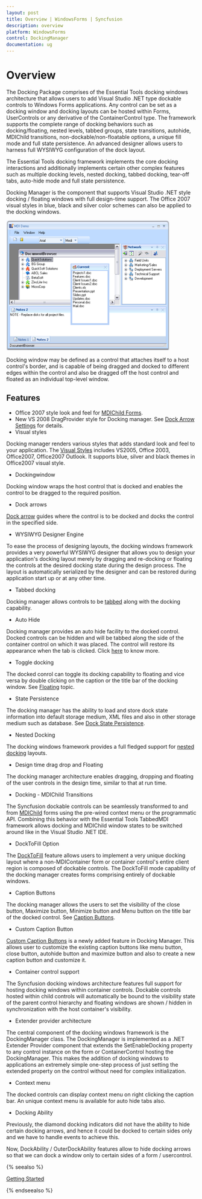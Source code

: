 ```yaml
---
layout: post
title: Overview | WindowsForms | Syncfusion
description: overview
platform: WindowsForms
control: DockingManager 
documentation: ug
---
```


# Overview

The Docking Package comprises of the Essential Tools docking windows architecture that allows users to add Visual Studio .NET type dockable controls to Windows Forms applications. Any control can be set as a docking window and docking layouts can be hosted within Forms, UserControls or any derivative of the ContainerControl type. The framework supports the complete range of docking behaviors such as docking/floating, nested levels, tabbed groups, state transitions, autohide, MDIChild transitions, non-dockable/non-floatable options, a unique fill mode and full state persistence. An advanced designer allows users to harness full WYSIWYG configuration of the dock layout.

The Essential Tools docking framework implements the core docking interactions and additionally implements certain other complex features such as multiple docking levels, nested docking, tabbed docking, tear-off tabs, auto-hide mode and full state persistence.

Docking Manager is the component that supports Visual Studio .NET style docking / floating windows with full design-time support. The Office 2007 visual styles in blue, black and silver color schemes can also be applied to the docking windows.



![](Overview_images/Overview_img1.png) 



Docking window may be defined as a control that attaches itself to a host control's border, and is capable of being dragged and docked to different edges within the control and also be dragged off the host control and floated as an individual top-level window.

## Features

* Office 2007 style look and feel for [MDIChild Forms](/windowsforms/dockingmanager/advanced-features#mdi-child-transition).
* New VS 2008 DragProvider style for Docking manager. See [Dock Arrow Settings](/windowsforms/dockingmanager/special-features#dock-arrow-settings) for details.
* Visual styles

Docking manager renders various styles that adds standard look and feel to your application. The [Visual Styles](/windowsforms/dockingmanager/appearance-settings#visual-styles) includes VS2005, Office 2003, Office2007, Office2007 Outlook. It supports blue, silver and black themes in Office2007 visual style.

* Dockingwindow

Docking window wraps the host control that is docked and enables the control to be dragged to the required position.

* Dock arrows 

[Dock arrow](/windowsforms/dockingmanager/special-features#dock-arrow-settings) guides where the control is to be docked and docks the control in the specified side.

* WYSIWYG Designer Engine

To ease the process of designing layouts, the docking windows framework provides a very powerful WYSIWYG designer that allows you to design your application's docking layout merely by dragging and re-docking or floating the controls at the desired docking state during the design process. The layout is automatically serialized by the designer and can be restored during application start up or at any other time. 

* Tabbed docking

Docking manager allows controls to be [tabbed](/windowsforms/dockingmanager/docking-styles#tabbed-docking) along with the docking capability.

* Auto Hide

Docking manager provides an auto hide facility to the docked control. Docked controls can be hidden and will be tabbed along the side of the container control on which it was placed. The control will restore its appearance when the tab is clicked. Click [here](/windowsforms/dockingmanager/docking-styles#oncaptiondoubleclick-event) to know more.

* Toggle docking

The docked conrol can toggle its docking capability to floating and vice versa by double clicking on the caption or the title bar of the docking window. See [Floating](/windowsforms/dockingmanager/docking-styles#floating) topic.

* State Persistence

The docking manager has the ability to load and store dock state information into default storage medium, XML files and also in other storage medium such as database. See [Dock State Persistence](/windowsforms/dockingmanager/advanced-features#dock-state-persistence).

* Nested Docking

The docking windows framework provides a full fledged support for [nested docking](/windowsforms/dockingmanager/advanced-features#nested-docking-and-floating) layouts.

* Design time drag drop and Floating

The docking manager architecture enables dragging, dropping and floating of the user controls in the design time, similar to that at run time.

* Docking - MDIChild Transitions 

The Syncfusion dockable controls can be seamlessly transformed to and from [MDIChild](/windowsforms/dockingmanager/advanced-features#mdi-child-transition) forms using the pre-wired context menu or the programmatic API. Combining this behavior with the Essential Tools TabbedMDI framework allows docking and MDIChild window states to be switched around like in the Visual Studio .NET IDE.

* DockToFill Option

The [DockToFill](/windowsforms/dockingmanager/special-features#docktofill-freeze-resizing) feature allows users to implement a very unique docking layout where a non-MDIContainer form or container control's entire client region is composed of dockable controls. The DockToFill mode capability of the docking manager creates forms comprising entirely of dockable windows.

* Caption Buttons

The docking manager allows the users to set the visibility of the close button, Maximize button, Minimize button and Menu button on the title bar of the docked control. See [Caption Buttons](/windowsforms/dockingmanager/caption-bar#caption-buttons).

* Custom Caption Button

[Custom Caption Buttons](/windowsforms/dockingmanager/caption-bar#custom-caption-buttons) is a newly added feature in Docking Manager. This allows user to customize the existing caption buttons like menu button, close button, autohide button and maximize button and also to create a new caption button and customize it.

* Container control support

The Syncfusion docking windows architecture features full support for hosting docking windows within container controls. Dockable controls hosted within child controls will automatically be bound to the visibility state of the parent control hierarchy and floating windows are shown / hidden in synchronization with the host container's visibility. 

* Extender provider architecture

The central component of the docking windows framework is the DockingManager class. The DockingManager is implemented as a .NET Extender Provider component that extends the SetEnableDocking property to any control instance on the form or ContainerControl hosting the DockingManager. This makes the addition of docking windows to applications an extremely simple one-step process of just setting the extended property on the control without need for complex initialization. 

* Context menu

The docked controls can display context menu on right clicking the caption bar. An unique context menu is available for auto hide tabs also.

* Docking Ability

Previously, the diamond docking indicators did not have the ability to hide certain docking arrows, and hence it could be docked to certain sides only and we have to handle events to achieve this.

Now, DockAbility / OuterDockAbility features allow to hide docking arrows so that we can dock a window only to certain sides of a form / usercontrol.

{% seealso %}

[Getting Started](/windowsforms/dockingmanager/getting-started)

{% endseealso %}